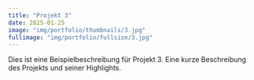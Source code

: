 ```yaml
---
title: "Projekt 3"
date: 2025-01-25
image: "img/portfolio/thumbnails/3.jpg"
fullimage: "img/portfolio/fullsize/3.jpg"
---
```

Dies ist eine Beispielbeschreibung für Projekt 3. Eine kurze Beschreibung des Projekts und seiner Highlights.

